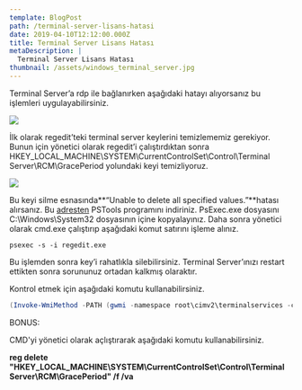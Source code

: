 ```yaml
---
template: BlogPost
path: /terminal-server-lisans-hatasi
date: 2019-04-10T12:12:00.000Z
title: Terminal Server Lisans Hatası
metaDescription: |
  Terminal Server Lisans Hatası
thumbnail: /assets/windows_terminal_server.jpg
---
```

Terminal Server’a rdp ile bağlanırken aşağıdaki hatayı alıyorsanız bu işlemleri uygulayabilirsiniz.

![](/assets/ts.png)

İlk olarak regedit’teki terminal server keylerini temizlememiz gerekiyor. Bunun için yönetici olarak regedit’i çalıştırdıktan sonra HKEY_LOCAL_MACHINE\SYSTEM\CurrentControlSet\Control\Terminal Server\RCM\GracePeriod yolundaki keyi temizliyoruz.

![](/assets/ts3.png)

Bu keyi silme esnasında**“Unable to delete all specified values.”**hatası alırsanız. Bu [adresten](http://technet.microsoft.com/en-us/sysinternals/bb896649) PSTools programını indiriniz. PsExec.exe dosyasını C:\Windows\System32 dosyasının içine kopyalayınız. Daha sonra yönetici olarak cmd.exe çalıştırıp aşağıdaki komut satırını işleme alınız.

```
psexec -s -i regedit.exe
```

Bu işlemden sonra key’i rahatlıkla silebilirsiniz. Terminal Server’ınızı restart ettikten sonra sorununuz ortadan kalkmış olaraktır.

Kontrol etmek için aşağıdaki komutu kullanabilirsiniz. 

```powershell
(Invoke-WmiMethod -PATH (gwmi -namespace root\cimv2\terminalservices -class win32_terminalservicesetting).__PATH -name GetGracePeriodDays).daysleft
```



B﻿ONUS: 

C﻿MD'yi yönetici olarak açlıştırarak aşağıdaki komutu kullanabilirsiniz.

**reg delete "HKEY_LOCAL_MACHINE\SYSTEM\CurrentControlSet\Control\Terminal Server\RCM\GracePeriod" /f /va**
